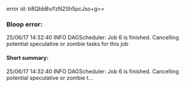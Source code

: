 error id: b8QbbBv/fzN2Sh5pcJso+g==
### Bloop error:

25/06/17 14:32:40 INFO DAGScheduler: Job 6 is finished. Cancelling potential speculative or zombie tasks for this job
#### Short summary: 

25/06/17 14:32:40 INFO DAGScheduler: Job 6 is finished. Cancelling potential speculative or zombie t...